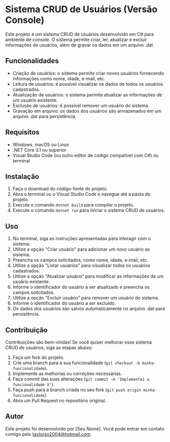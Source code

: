 # Sistema CRUD de Usuários (Versão Console)

Este projeto é um sistema CRUD de usuários desenvolvido em C# para ambiente de console. O sistema permite criar, ler, atualizar e excluir informações de usuários, além de gravar os dados em um arquivo .dat.

## Funcionalidades

- Criação de usuários: o sistema permite criar novos usuários fornecendo informações como nome, idade, e-mail, etc.
- Leitura de usuários: é possível visualizar os dados de todos os usuários cadastrados.
- Atualização de usuários: o sistema permite atualizar as informações de um usuário existente.
- Exclusão de usuários: é possível remover um usuário do sistema.
- Gravação em arquivo: os dados dos usuários são armazenados em um arquivo .dat para persistência.

## Requisitos

- Windows, macOS ou Linux
- .NET Core 3.1 ou superior
- Visual Studio Code (ou outro editor de código compatível com C#) ou terminal

## Instalação

1. Faça o download do código-fonte do projeto.
2. Abra o terminal ou o Visual Studio Code e navegue até a pasta do projeto.
3. Execute o comando `dotnet build` para compilar o projeto.
4. Execute o comando `dotnet run` para iniciar o sistema CRUD de usuários.

## Uso

1. No terminal, siga as instruções apresentadas para interagir com o sistema.
2. Utilize a opção "Criar usuário" para adicionar um novo usuário ao sistema.
3. Preencha os campos solicitados, como nome, idade, e-mail, etc.
4. Utilize a opção "Listar usuários" para visualizar todos os usuários cadastrados.
5. Utilize a opção "Atualizar usuário" para modificar as informações de um usuário existente.
6. Informe o identificador do usuário a ser atualizado e preencha os campos solicitados.
7. Utilize a opção "Excluir usuário" para remover um usuário do sistema.
8. Informe o identificador do usuário a ser excluído.
9. Os dados dos usuários são salvos automaticamente no arquivo .dat para persistência.

## Contribuição

Contribuições são bem-vindas! Se você quiser melhorar esse sistema CRUD de usuários, siga as etapas abaixo:

1. Faça um fork do projeto.
2. Crie uma branch para a sua funcionalidade (`git checkout -b minha-funcionalidade`).
3. Implemente as melhorias ou correções necessárias.
4. Faça commit das suas alterações (`git commit -m 'Implementei a funcionalidade X'`).
5. Faça push para a branch criada no seu fork (`git push origin minha-funcionalidade`).
6. Abra um Pull Request no repositório original.

## Autor

Este projeto foi desenvolvido por [Seu Nome]. Você pode entrar em contato comigo pelo taylorso2004@hotmail.com.
